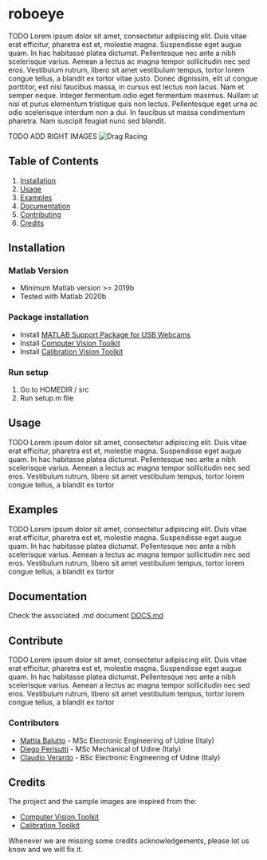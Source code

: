 # roboeye
TODO
Lorem ipsum dolor sit amet, consectetur adipiscing elit. Duis vitae erat efficitur, pharetra est et, molestie magna. Suspendisse eget augue quam. In hac habitasse platea dictumst. Pellentesque nec ante a nibh scelerisque varius. Aenean a lectus ac magna tempor sollicitudin nec sed eros. Vestibulum rutrum, libero sit amet vestibulum tempus, tortor lorem congue tellus, a blandit ex tortor vitae justo. Donec dignissim, elit ut congue porttitor, est nisi faucibus massa, in cursus est lectus non lacus. Nam et semper neque. Integer fermentum odio eget fermentum maximus. Nullam ut nisi et purus elementum tristique quis non lectus. Pellentesque eget urna ac odio scelerisque interdum non a dui. In faucibus ut massa condimentum pharetra. Nam suscipit feugiat nunc sed blandit.

TODO ADD RIGHT IMAGES 
![Drag Racing](https://www.mathworks.com/help/matlab/creating_guis/gs_programmatica.png)

## Table of Contents
1. [Installation](#installation)
2. [Usage](#usage)
3. [Examples](#examples)
4. [Documentation](#documentation)
5. [Contributing](#contribute)
6. [Credits](#credits)

<a name="installation"></a>
## Installation
### Matlab Version
+ Minimum Matlab version >= 2019b
+ Tested with Matlab 2020b

### Package installation
+ Install [MATLAB Support Package for USB Webcams](https://www.mathworks.com/help/supportpkg/usbwebcams/index.html?s_tid=CRUX_lftnav)
+ Install [Computer Vision Toolkit](http://www.diegm.uniud.it/fusiello/demo/toolkit/)
+ Install [Calibration Vision Toolkit](http://www.diegm.uniud.it/fusiello/demo/toolkit/calibration.html)

### Run setup 
1. Go to HOMEDIR / src
2. Run setup.m file

<a name="usage"></a>
## Usage
TODO
Lorem ipsum dolor sit amet, consectetur adipiscing elit. Duis vitae erat efficitur, pharetra est et, molestie magna. Suspendisse eget augue quam. In hac habitasse platea dictumst. Pellentesque nec ante a nibh scelerisque varius. Aenean a lectus ac magna tempor sollicitudin nec sed eros. Vestibulum rutrum, libero sit amet vestibulum tempus, tortor lorem congue tellus, a blandit ex tortor

<a name="examples"></a>
## Examples
TODO
Lorem ipsum dolor sit amet, consectetur adipiscing elit. Duis vitae erat efficitur, pharetra est et, molestie magna. Suspendisse eget augue quam. In hac habitasse platea dictumst. Pellentesque nec ante a nibh scelerisque varius. Aenean a lectus ac magna tempor sollicitudin nec sed eros. Vestibulum rutrum, libero sit amet vestibulum tempus, tortor lorem congue tellus, a blandit ex tortor

<a name="documentation"></a>
## Documentation
Check the associated .md document [DOCS.md](https://github.com/claudioverardo/roboeye/blob/develop/DOCS.md)

<a name="contribute"></a>
## Contribute
TODO
Lorem ipsum dolor sit amet, consectetur adipiscing elit. Duis vitae erat efficitur, pharetra est et, molestie magna. Suspendisse eget augue quam. In hac habitasse platea dictumst. Pellentesque nec ante a nibh scelerisque varius. Aenean a lectus ac magna tempor sollicitudin nec sed eros. Vestibulum rutrum, libero sit amet vestibulum tempus, tortor lorem congue tellus, a blandit ex tortor

### Contributors
+ [Mattia Balutto](https://github.com/mattiabalutto) - MSc Electronic Engineering of Udine (Italy)
+ [Diego Perisutti](https://github.com/DiegoPerissutti) - MSc Mechanical of Udine (Italy)
+ [Claudio Verardo](https://github.com/claudioverardo) - BSc Electronic Engineering of Udine (Italy)

<a name="credits"></a>
## Credits
The project and the sample images are inspired from the:
+ [Computer Vision Toolkit](http://www.diegm.uniud.it/fusiello/demo/toolkit/)
+ [Calibration Toolkit](http://www.diegm.uniud.it/fusiello/demo/toolkit/calibration.html)

Whenever we are missing some credits acknowledgements, please let us know and we will fix it.
